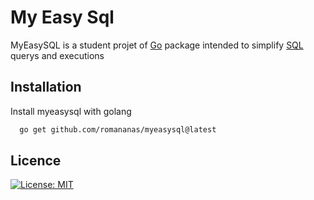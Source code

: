 
# My Easy Sql

MyEasySQL is a student projet of [Go](https://go.dev/) package intended to simplify [SQL](https://sql.sh/) querys and executions




## Installation

Install myeasysql with golang

```bash
  go get github.com/romananas/myeasysql@latest
```
    
## Licence

 [![License: MIT](https://img.shields.io/badge/License-MIT-yellow.svg)](https://opensource.org/licenses/MIT)